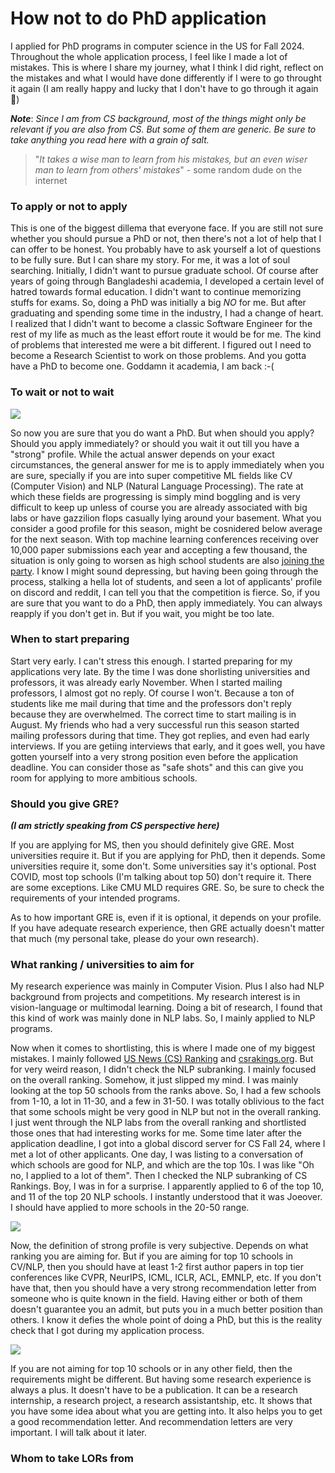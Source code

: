 # How not to do PhD application

I applied for PhD programs in computer science in the US for Fall 2024. Throughout the whole application process, I feel like I made a lot of mistakes. This is where I share my journey, what I think I did right, reflect on the mistakes and what I would have done differently if I were to go throught it again (I am really happy and lucky that I don't have to go through it again 🥶)

***Note***: *Since I am from CS background, most of the things might only be relevant if you are also from CS. But some of them are generic. Be sure to take anything you read here with a grain of salt.*

> "*It takes a wise man to learn from his mistakes, but an even wiser man to learn from others' mistakes*" - some random dude on the internet

### To apply or not to apply

This is one of the biggest dillema that everyone face. If you are still not sure whether you should pursue a PhD or not, then there's not a lot of help that I can offer to be honest. You probably have to ask yourself a lot of questions to be fully sure. But I can share my story. For me, it was a lot of soul searching. Initially, I didn't want to pursue graduate school. Of course after years of going through Bangladeshi academia, I developed a certain level of hatred towards formal education. I didn't want to continue memorizing stuffs for exams. So, doing a PhD was initially a big *NO* for me. But after graduating and spending some time in the industry, I had a change of heart. I realized that I didn't want to become a classic Software Engineer for the rest of my life as much as the least effort route it would be for me. The kind of problems that interested me were a bit different. I figured out I need to become a Research Scientist to work on those problems. And you gotta have a PhD to become one. Goddamn it academia, I am back :-(

### To wait or not to wait

![](images/to_wait_or_not_to_wait.png)

So now you are sure that you do want a PhD. But when should you apply? Should you apply immediately? or should you wait it out till you have a "strong" profile. While the actual answer depends on your exact circumstances, the general answer for me is to apply immediately when you are sure, specially if you are into super competitive ML fields like CV (Computer Vision) and NLP (Natural Language Processing). The rate at which these fields are progressing is simply mind boggling and is very difficult to keep up unless of course you are already associated with big labs or have gazzilion flops casually lying around your basement. What you consider a good profile for this season, might be cosnidered below average for the next season. With top machine learning conferences receiving over 10,000 paper submissions each year and accepting a few thousand, the situation is only going to worsen as high school students are also [joining the party](https://twitter.com/NeurIPSConf/status/1778767375791239442). I know I might sound depressing, but having been going through the process, stalking a hella lot of students, and seen a lot of applicants' profile on discord and reddit, I can tell you that the competition is fierce. So, if you are sure that you want to do a PhD, then apply immediately. You can always reapply if you don't get in. But if you wait, you might be too late.


### When to start preparing

Start very early. I can't stress this enough. I started preparing for my applications very late. By the time I was done shorlisting universities and professors, it was already early November. When I started mailing professors, I almost got no reply. Of course I won't. Because a ton of students like me mail during that time and the professors don't reply because they are overwhelmed. The correct time to start mailing is in August. My friends who had a very successful run this season started mailing professors during that time. They got replies, and even had early interviews. If you are getiing interviews that early, and it goes well, you have gotten yourself into a very strong position even before the application deadline. You can consider those as "safe shots" and this can give you room for applying to more ambitious schools.

### Should you give GRE?

***(I am strictly speaking from CS perspective here)***

If you are applying for MS, then you should definitely give GRE. Most universities require it. But if you are applying for PhD, then it depends. Some universities require it, some don't. Some universities say it's optional. Post COVID, most top schools (I'm talking about top 50) don't require it. There are some exceptions. Like CMU MLD requires GRE. So, be sure to check the requirements of your intended programs.

As to how important GRE is, even if it is optional, it depends on your profile. If you have adequate research experience, then GRE actually doesn't matter that much (my personal take, please do your own research).

### What ranking / universities to aim for

My research experience was mainly in Computer Vision. Plus I also had NLP background from projects and competitions. My research interest is in vision-language or multimodal learning. Doing a bit of research, I found that this kind of work was mainly done in NLP labs. So, I mainly applied to NLP programs.


Now when it comes to shortlisting, this is where I made one of my biggest mistakes. I mainly followed [US News (CS) Ranking](https://www.usnews.com/best-graduate-schools/top-science-schools/computer-science-rankings?_sort=rank-asc) and [csrakings.org](https://csrankings.org/#/index?all&us). But for very weird reason, I didn't check the NLP subranking. I mainly focused on the overall ranking. Somehow, it just slipped my mind. I was mainly looking at the top 50 schools from the ranks above. So, I had a few schools from 1-10, a lot in 11-30, and a few in 31-50. I was totally oblivious to the fact that some schools might be very good in NLP but not in the overall ranking. I just went through the NLP labs from the overall ranking and shortlisted those ones that had interesting works for me. Some time later after the application deadline, I got into a global discord server for CS Fall 24, where I met a lot of other applicants. One day, I was listing to a conversation of which schools are good for NLP, and which are the top 10s. I was like "Oh no, I applied to a lot of them". Then I checked the NLP subranking of CS Rankings. Boy, I was in for a surprise. I apparently applied to 6 of the top 10, and 11 of the top 20 NLP schools. I instantly understood that it was Joeover. I should have applied to more schools in the 20-50 range.

![](images/risk.jpg)



Now, the definition of strong profile is very subjective. Depends on what ranking you are aiming for. But if you are aiming for top 10 schools in CV/NLP, then you should have at least 1-2 first author papers in top tier conferences like CVPR, NeurIPS, ICML, ICLR, ACL, EMNLP, etc. If you don't have that, then you should have a very strong recommendation letter from someone who is quite known in the field. Having either or both of them doesn't guarantee you an admit, but puts you in a much better position than others. I know it defies the whole point of doing a PhD, but this is the reality check that I got during my application process.



![](images/research_experience.png)


If you are not aiming for top 10 schools or in any other field, then the requirements might be different. But having some research experience is always a plus. It doesn't have to be a publication. It can be a research internship, a research project, a research assistantship, etc. It shows that you have some idea about what you are getting into. It also helps you to get a good recommendation letter. And recommendation letters are very important. I will talk about it later.

### Whom to take LORs from